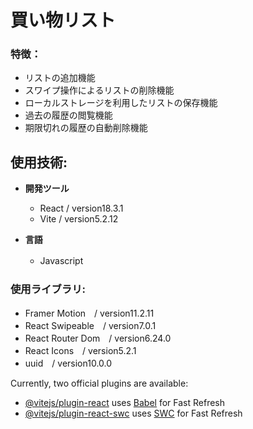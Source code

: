 # 買い物リスト

### 特徴：
- リストの追加機能
- スワイプ操作によるリストの削除機能
- ローカルストレージを利用したリストの保存機能
- 過去の履歴の閲覧機能
- 期限切れの履歴の自動削除機能　　
   
## 使用技術:<br>  
- **<p>開発ツール</p>**
  - React / version18.3.1
  - Vite / version5.2.12
- **<p>言語</p>**
  -  Javascript　
### 使用ライブラリ:<br>
- Framer Motion　/ version11.2.11
- React Swipeable　/ version7.0.1
- React Router Dom　/ version6.24.0
- React Icons　/ version5.2.1
- uuid　/ version10.0.0




Currently, two official plugins are available:

- [@vitejs/plugin-react](https://github.com/vitejs/vite-plugin-react/blob/main/packages/plugin-react/README.md) uses [Babel](https://babeljs.io/) for Fast Refresh
- [@vitejs/plugin-react-swc](https://github.com/vitejs/vite-plugin-react-swc) uses [SWC](https://swc.rs/) for Fast Refresh
